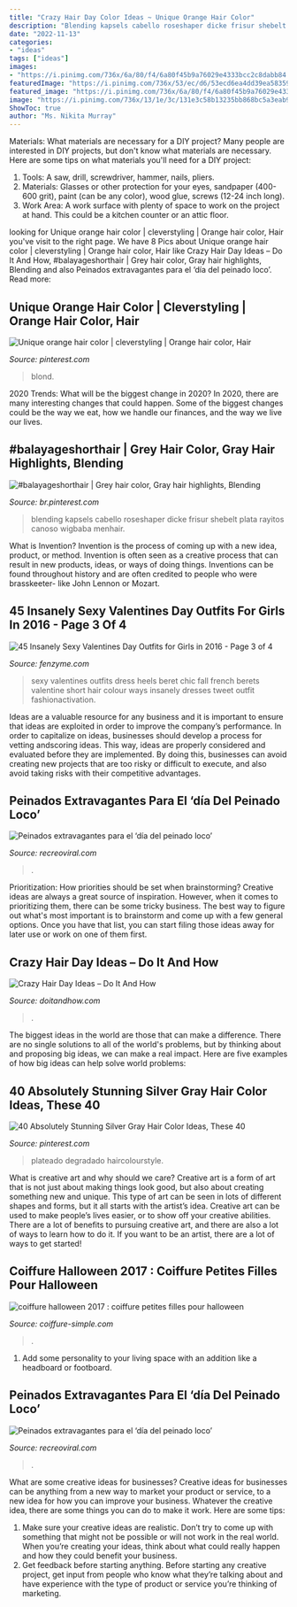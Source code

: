 ```yaml
---
title: "Crazy Hair Day Color Ideas ~ Unique Orange Hair Color"
description: "Blending kapsels cabello roseshaper dicke frisur shebelt plata rayitos canoso wigbaba menhair"
date: "2022-11-13"
categories:
- "ideas"
tags: ["ideas"]
images:
- "https://i.pinimg.com/736x/6a/80/f4/6a80f45b9a76029e4333bcc2c8dabb84.jpg"
featuredImage: "https://i.pinimg.com/736x/53/ec/d6/53ecd6ea4dd39ea583593e9c421376dd.jpg"
featured_image: "https://i.pinimg.com/736x/6a/80/f4/6a80f45b9a76029e4333bcc2c8dabb84.jpg"
image: "https://i.pinimg.com/736x/13/1e/3c/131e3c58b13235bb868bc5a3eab9996e.jpg"
ShowToc: true
author: "Ms. Nikita Murray"
---
```



Materials: What materials are necessary for a DIY project?
Many people are interested in DIY projects, but don't know what materials are necessary. Here are some tips on what materials you'll need for a DIY project:
1. Tools: A saw, drill, screwdriver, hammer, nails, pliers.
2. Materials: Glasses or other protection for your eyes, sandpaper (400-600 grit), paint (can be any color), wood glue, screws (12-24 inch long).
3. Work Area: A work surface with plenty of space to work on the project at hand. This could be a kitchen counter or an attic floor.

	

		
looking for Unique orange hair color | cleverstyling | Orange hair color, Hair you've visit to the right page. We have 8 Pics about Unique orange hair color | cleverstyling | Orange hair color, Hair like Crazy Hair Day Ideas – Do It And How, #balayageshorthair | Grey hair color, Gray hair highlights, Blending and also Peinados extravagantes para el ‘día del peinado loco’. Read more:
		
    
## Unique Orange Hair Color | Cleverstyling | Orange Hair Color, Hair

<img loading=lazy src="https://i.pinimg.com/736x/53/ec/d6/53ecd6ea4dd39ea583593e9c421376dd.jpg" onerror="this.onerror=null;this.src='https://tse4.mm.bing.net/th?id=OIP.ZGH7wCREyXjSuz4VQDz_uwHaMu&amp;pid=15.1';" alt="Unique orange hair color | cleverstyling | Orange hair color, Hair">

_Source: pinterest.com_

>blond. 

	

2020 Trends: What will be the biggest change in 2020?
In 2020, there are many interesting changes that could happen. Some of the biggest changes could be the way we eat, how we handle our finances, and the way we live our lives.

    
## #balayageshorthair | Grey Hair Color, Gray Hair Highlights, Blending

<img loading=lazy src="https://i.pinimg.com/736x/13/1e/3c/131e3c58b13235bb868bc5a3eab9996e.jpg" onerror="this.onerror=null;this.src='https://tse1.mm.bing.net/th?id=OIP.cPg7LsF9URATUWBsfy8IcgHaJ3&amp;pid=15.1';" alt="#balayageshorthair | Grey hair color, Gray hair highlights, Blending">

_Source: br.pinterest.com_

>blending kapsels cabello roseshaper dicke frisur shebelt plata rayitos canoso wigbaba menhair. 

	

What is Invention?
Invention is the process of coming up with a new idea, product, or method. Invention is often seen as a creative process that can result in new products, ideas, or ways of doing things. Inventions can be found throughout history and are often credited to people who were brasskeeter- like John Lennon or Mozart.

    
## 45 Insanely Sexy Valentines Day Outfits For Girls In 2016 - Page 3 Of 4

<img loading=lazy src="http://fenzyme.com/wp-content/uploads/2015/01/Sexy-Valentines-Day-Outfits-for-Girls59.jpg" onerror="this.onerror=null;this.src='https://tse2.mm.bing.net/th?id=OIP.wSclxVM55wifAcc9opXekgHaLH&amp;pid=15.1';" alt="45 Insanely Sexy Valentines Day Outfits for Girls in 2016 - Page 3 of 4">

_Source: fenzyme.com_

>sexy valentines outfits dress heels beret chic fall french berets valentine short hair colour ways insanely dresses tweet outfit fashionactivation. 

	

Ideas are a valuable resource for any business and it is important to ensure that ideas are exploited in order to improve the company’s performance. In order to capitalize on ideas, businesses should develop a process for vetting andscoring ideas. This way, ideas are properly considered and evaluated before they are implemented. By doing this, businesses can avoid creating new projects that are too risky or difficult to execute, and also avoid taking risks with their competitive advantages.

    
## Peinados Extravagantes Para El ‘día Del Peinado Loco’

<img loading=lazy src="https://www.recreoviral.com/wp-content/uploads/2016/03/Los-peinados-más-extravagantes-del-día-del-peinado-loco-9.jpg" onerror="this.onerror=null;this.src='https://tse1.mm.bing.net/th?id=OIP.OdqOtB070Srx8_DJb-UNpQHaJ3&amp;pid=15.1';" alt="Peinados extravagantes para el ‘día del peinado loco’">

_Source: recreoviral.com_

>. 

	

Prioritization: How priorities should be set when brainstorming?
Creative ideas are always a great source of inspiration. However, when it comes to prioritizing them, there can be some tricky business. The best way to figure out what's most important is to brainstorm and come up with a few general options. Once you have that list, you can start filing those ideas away for later use or work on one of them first.

    
## Crazy Hair Day Ideas – Do It And How

<img loading=lazy src="https://doitandhow.files.wordpress.com/2014/05/bde6ca08024ba85b895961dbbba24961.jpg?w=640" onerror="this.onerror=null;this.src='https://tse2.mm.bing.net/th?id=OIP.D7H_EQftVd0jUYgo7VKEuQHaLH&amp;pid=15.1';" alt="Crazy Hair Day Ideas – Do It And How">

_Source: doitandhow.com_

>. 

	

The biggest ideas in the world are those that can make a difference. There are no single solutions to all of the world's problems, but by thinking about and proposing big ideas, we can make a real impact. Here are five examples of how big ideas can help solve world problems:

    
## 40 Absolutely Stunning Silver Gray Hair Color Ideas, These 40

<img loading=lazy src="https://i.pinimg.com/736x/6a/80/f4/6a80f45b9a76029e4333bcc2c8dabb84.jpg" onerror="this.onerror=null;this.src='https://tse2.mm.bing.net/th?id=OIP.PX3GqUvzmh-HMd0dMh5d5AHaKU&amp;pid=15.1';" alt="40 Absolutely Stunning Silver Gray Hair Color Ideas, These 40">

_Source: pinterest.com_

>plateado degradado haircolourstyle. 

	

What is creative art and why should we care?
Creative art is a form of art that is not just about making things look good, but also about creating something new and unique. This type of art can be seen in lots of different shapes and forms, but it all starts with the artist’s idea. Creative art can be used to make people’s lives easier, or to show off your creative abilities. There are a lot of benefits to pursuing creative art, and there are also a lot of ways to learn how to do it. If you want to be an artist, there are a lot of ways to get started!

    
## Coiffure Halloween 2017 : Coiffure Petites Filles Pour Halloween

<img loading=lazy src="http://coiffure-simple.com/wp-content/uploads/2017/10/coiffure-halloween-11.jpg" onerror="this.onerror=null;this.src='https://tse2.mm.bing.net/th?id=OIP.MIv0ARXfc-1WAB3ULkcz5wHaLH&amp;pid=15.1';" alt="coiffure halloween 2017 : coiffure petites filles pour halloween">

_Source: coiffure-simple.com_

>. 

	

1. Add some personality to your living space with an addition like a headboard or footboard.

    
## Peinados Extravagantes Para El ‘día Del Peinado Loco’

<img loading=lazy src="https://www.recreoviral.com/wp-content/uploads/2016/03/Los-peinados-más-extravagantes-del-día-del-peinado-loco-19.jpg" onerror="this.onerror=null;this.src='https://tse2.mm.bing.net/th?id=OIP.01mYZsqfY4wPqkNmmlZD7AHaJ3&amp;pid=15.1';" alt="Peinados extravagantes para el ‘día del peinado loco’">

_Source: recreoviral.com_

>. 

	

What are some creative ideas for businesses?
Creative ideas for businesses can be anything from a new way to market your product or service, to a new idea for how you can improve your business. Whatever the creative idea, there are some things you can do to make it work. Here are some tips: 
1. Make sure your creative ideas are realistic. Don’t try to come up with something that might not be possible or will not work in the real world. When you’re creating your ideas, think about what could really happen and how they could benefit your business. 
2. Get feedback before starting anything. Before starting any creative project, get input from people who know what they’re talking about and have experience with the type of product or service you’re thinking of marketing.

